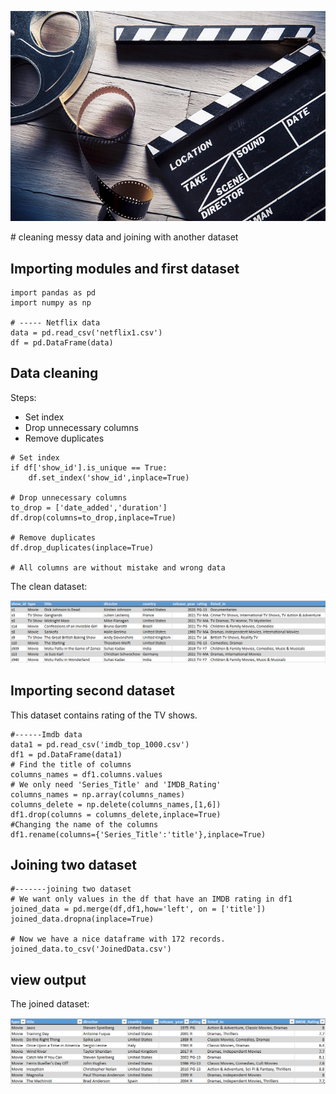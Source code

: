 <p align="center">
  <img src="https://github.com/Marjanj67/DataAnalysis/blob/b87b24f79c46ed2fb9e0264953bbeae19293df33/Cleaning%20messy%20data/film1.jpg" />
</p>
# cleaning messy data and joining with another dataset

## Importing modules and first dataset
```
import pandas as pd
import numpy as np

# ----- Netflix data
data = pd.read_csv('netflix1.csv')
df = pd.DataFrame(data)

```



## Data cleaning
Steps:
* Set index
* Drop unnecessary columns
* Remove duplicates
```
# Set index
if df['show_id'].is_unique == True:
    df.set_index('show_id',inplace=True)

# Drop unnecessary columns
to_drop = ['date_added','duration']
df.drop(columns=to_drop,inplace=True)

# Remove duplicates
df.drop_duplicates(inplace=True)

# All columns are without mistake and wrong data
```
The clean dataset:
<p align="center">
  <img src="https://github.com/Marjanj67/DataAnalysis/blob/571a9ef0c3b5774934422d62381a0266ada5ad92/Cleaning%20messy%20data/cleaneddata.PNG" />
</p>

## Importing second dataset
This dataset contains rating of the TV shows.

```
#------Imdb data
data1 = pd.read_csv('imdb_top_1000.csv')
df1 = pd.DataFrame(data1)
# Find the title of columns
columns_names = df1.columns.values
# We only need 'Series_Title' and 'IMDB_Rating'
columns_names = np.array(columns_names)
columns_delete = np.delete(columns_names,[1,6])
df1.drop(columns = columns_delete,inplace=True)
#Changing the name of the columns
df1.rename(columns={'Series_Title':'title'},inplace=True)
```

## Joining two dataset
```
#-------joining two dataset
# We want only values in the df that have an IMDB rating in df1
joined_data = pd.merge(df,df1,how='left', on = ['title'])
joined_data.dropna(inplace=True)

# Now we have a nice dataframe with 172 records.
joined_data.to_csv('JoinedData.csv')
```

## view output
The joined dataset:
<p align="center">
  <img src="https://github.com/Marjanj67/DataAnalysis/blob/571a9ef0c3b5774934422d62381a0266ada5ad92/Cleaning%20messy%20data/joineddata.PNG" />
</p>
